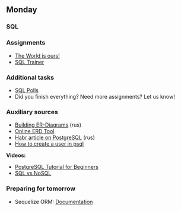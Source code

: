 ## Monday

### SQL

### Assignments
- [The World is ours!](https://github.com/Elbrus-Bootcamp/p1-sql-intro/tree/master-eng)
- [SQL Trainer](http://sql-trainer.elbrusboot.camp)


### Additional tasks
- [SQL Polls](https://github.com/Elbrus-Bootcamp/p1-sql-intro/tree/master-eng)
- Did you finish everything? Need more assignments? Let us know!

### Auxiliary sources
- [Building ER-Diagrams](http://inf-teh-lotos.ru/sozdanie-er-diagramm) (rus)
- [Online ERD Tool](https://online.visual-paradigm.com/diagrams/features/erd-tool/)
- [Habr article on PostgreSQL](https://habr.com/ru/post/340460/) (rus)
- [How to create a user in psql](../resources/psql-create-user.md)

**Videos:**
- [PostgreSQL Tutorial for Beginners](https://youtu.be/qw--VYLpxG4)
- [SQL vs NoSQL](https://www.youtube.com/watch?v=ZS_kXvOeQ5Y&t=770s)

### Preparing for tomorrow
* Sequelize ORM: [Documentation](https://sequelize.org/master/manual/getting-started.html)
